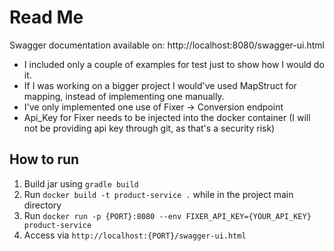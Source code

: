 # Read Me

Swagger documentation available on: http://localhost:8080/swagger-ui.html

* I included only a couple of examples for test just to show how I would do it.
* If I was working on a bigger project I would've used MapStruct for mapping, instead of implementing one manually.
* I've only implemented one use of Fixer -> Conversion endpoint
* Api_Key for Fixer needs to be injected into the docker container (I will not be
providing api key through git, as that's a security risk)

## How to run

1. Build jar using `gradle build`
2. Run `docker build -t product-service .` while in the project main directory
3. Run `docker run -p {PORT}:8080 --env FIXER_API_KEY={YOUR_API_KEY} product-service`
4. Access via `http://localhost:{PORT}/swagger-ui.html`